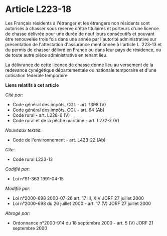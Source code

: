 # Article L223-18

Les Français résidents à l'étranger et les étrangers non résidents sont autorisés à chasser sous réserve d'être titulaires et
porteurs d'une licence de chasse délivrée pour une durée de neuf jours consécutifs et pouvant être renouvelée trois fois dans
une année par l'autorité administrative sur présentation de l'attestation d'assurance mentionnée à l'article L. 223-13 et du
permis de chasser délivré en France ou dans leur pays de résidence, ou de toute autre pièce administrative en tenant lieu.

La délivrance de cette licence de chasse donne lieu au versement de la redevance cynégétique départementale ou nationale
temporaire et d'une cotisation fédérale temporaire.

**Liens relatifs à cet article**

_Cité par_:

  - Code général des impôts, CGI. - art. 1398 (V)
  - Code général des impôts, CGI. - art. 64 (Ab)
  - Code rural - art. L228-6 (V)
  - Code rural et de la pêche maritime - art. L272-2 (V)

_Nouveaux textes_:

  - Code de l'environnement - art. L423-22 (Ab)

_Cite_:

  - Code rural L223-13

_Codifié par_:

  - Loi n°91-363 1991-04-15

_Modifié par_:

  - Loi n°2000-698 2000-07-26 art. 17 III, XIV JORF 27 juillet 2000
  - Loi n°2000-698 du 26 juillet 2000 - art. 17 (V) JORF 27 juillet 2000

_Abrogé par_:

  - Ordonnance n°2000-914 du 18 septembre 2000 - art. 5 (V) JORF 21 septembre 2000
